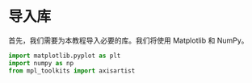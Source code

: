 # 导入库

首先，我们需要为本教程导入必要的库。我们将使用 Matplotlib 和 NumPy。

```python
import matplotlib.pyplot as plt
import numpy as np
from mpl_toolkits import axisartist
```
